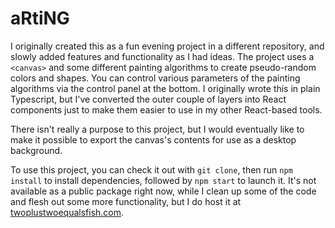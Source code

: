 # aRtiNG

I originally created this as a fun evening project in a different repository, and slowly added features and functionality as I had ideas.  The project uses a `<canvas>` and some different painting algorithms to create pseudo-random colors and shapes.  You can control various parameters of the painting algorithms via the control panel at the bottom.  I originally wrote this in plain Typescript, but I've converted the outer couple of layers into React components just to make them easier to use in my other React-based tools.  

There isn't really a purpose to this project, but I would eventually like to make it possible to export the canvas's contents for use as a desktop background.  

To use this project, you can check it out with `git clone`, then run `npm install` to install dependencies, followed by `npm start` to launch it.  It's not available as a public package right now, while I clean up some of the code and flesh out some more functionality, but I do host it at [twoplustwoequalsfish.com](https://twoplustwoequalsfish.com/arting).

